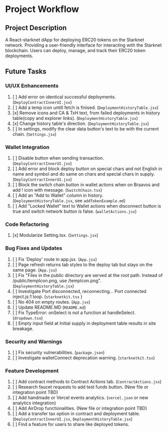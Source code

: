 # Project Workflow

## Project Description
A React-starknet dApp for deploying ERC20 tokens on the Starknet network.
Providing a user-friendly interface for interacting with the Starknet blockchain.
Users can deploy, manage, and track their ERC20 token deployments.

## Future Tasks

### UI/UX Enhancements
1. [ ] Add error on identical successful deployments. (`DeployContractInnerUI.jsx`)
2. [ ] Add a temp icon untill fetch is finised. (`DeploymentHistoryTable.jsx`)
3. [x] Remove icons and CA & TxH text, from failed deployments in history table(copy and explorer links). (`DeploymentHistoryTable.jsx`)
4. [x] Change history table's direction. (`DeploymentHistoryTable.jsx`)
5. [ ] In settings, modify the clear data button's text to be with the current chain. (`Settings.jsx`)

### Wallet Integration
1. [ ] Disable button when sending transaction. (`DeployContractInnerUI.jsx`)
2. [ ] Add error and block deploy button on special chars and not English in name and symbol and do same on chars and special chars in supply. (`DeployContractInnerUI.jsx`)
3. [ ] Block the switch chain button in wallet actions when on Braavos and add ! icon with message. (`SwitchChain.tsx`)
4. [ ] Add an "Add to Wallet" column in history. (`DeploymentHistoryTable.jsx`, see `addTokenExample.md`)
5. [ ] Add "Locked Wallet" text to Wallet actions when disconnect button is true and switch network button is false. (`walletActions.jsx`)

### Code Refactoring
1. [x] Modularize Setting.tsx. (`Settings.jsx`)

### Bug Fixes and Updates
1. [ ] Fix 'Deploy' route in app.jsx. (`App.jsx`)
2. [ ] Page refresh returns tab styles to the deploy tab but stays on the same page. (`App.jsx`)
3. [ ] Fix "Files in the public directory are served at the root path. Instead of /public/tempIcon.png, use /tempIcon.png". (`DeploymentHistoryTable.jsx`)
4. [ ] Investigate Port disconnected, reconnecting... Port connected inject.js:1 loop. (`starknetkit.tsx` )
5. [ ] No 404 on empty routes. (`App.jsx`)
6. [ ] Update README.MD (`README.md`)
7. [ ] Fix TypeError: onSelect is not a function at handleSelect. (`dropdown.tsx`)
8. [ ] Empty input field at Initial supply in deployment table results in site breakage.

### Security and Warnings
1. [ ] Fix security vulnerabilities. (`package.json`)
2. [ ] Investigate walletConnect deprecation warning. (`starknetkit.tsx`)

### Feature Development
1. [ ] Add contract methods to Contract Actions tab. (`ContractActions.jsx`)
2. [ ] Research faucet requests to add test funds button. (New file or integration point TBD)
3. [ ] Add handmade or Vercel events analytics. (`vercel.json` or new analytics integration)
4. [ ] Add AirDrop functionalities. (New file or integration point TBD)
5. [ ] Add a transfer tax option in contract and deployment table. (`DeployContractInnerUI.jsx`, `DeploymentHistoryTable.jsx`)
6. [ ] Find a feature for users to share like deployed tokens.
